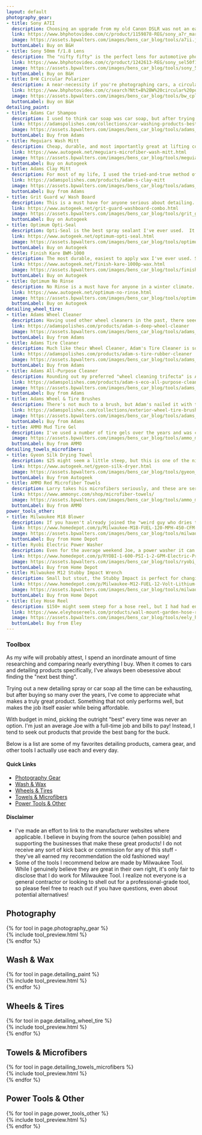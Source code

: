 ```yaml
---
layout: default
photography_gear:
- title: Sony A7II
  description: Choosing an upgrade from my old Canon DSLR was not an easy decision. After weeks of research and testing out different cameras, I settled on a used Sony A7II. The compact size, integrated stabilization, and detail captured by the full-frame sensor are hard to beat, especially considering the price of a used model! The only downside has been the cost of lenses, but there are some excellent budget options (see below).
  link: https://www.bhphotovideo.com/c/product/1159878-REG/sony_a7r_mark_ii_digital.html
  image: https://assets.bpwalters.com/images/bens_car_blog/tools/a7ii.jpg
  buttonLabel: Buy on B&H
- title: Sony 50mm f/1.8 Lens
  description: The "nifty fifty" is the perfect lens for automotive photography.  With an f/1.8 aperture, you can get some awesome depth of field effects. The only downside is the 50mm focal length means you have to step back a ways from your subject, which can be a challenge at crowded car shows. But if I could only keep one lens it'd be this one!
  link: https://www.bhphotovideo.com/c/product/1242613-REG/sony_sel50f18f_fe_50mm_f_1_8_lens.html
  image: https://assets.bpwalters.com/images/bens_car_blog/tools/sony_50mm.jpg
  buttonLabel: Buy on B&H
- title: B+W Circular Polarizer
  description: A near-necessity if you're photographing cars, a circular polarizer (CPL) cuts reflections and glare on windows and body panels. A good quality one will provide a sharper image and better polarization than cheaper ones.
  link: https://www.bhphotovideo.com/c/search?Ntt=B%2BW%20circular%20polarizer&N=0&InitialSearch=yes&sts=ma
  image: https://assets.bpwalters.com/images/bens_car_blog/tools/bw_cpl.jpg
  buttonLabel: Buy on B&H
detailing_paint:
- title: Adams Car Shampoo
  description: I used to think car soap was car soap, but after trying out Adam's Car Shampoo I discovered I was wrong. Not only is this shampoo pH neutral (won't strip waxes/sealants/coatings), but it's specially formulated to prevent etching and hard water stains. This alone has given me a huge amount of peace of mind when washing in the direct sunlight!
  link: https://adamspolishes.com/collections/car-washing-products-best-car-shampoo/products/car-shampoo
  image: https://assets.bpwalters.com/images/bens_car_blog/tools/adams_shampoo.jpg
  buttonLabel: Buy from Adams
- title: Meguiars Wash Mitt
  description: Cheap, durable, and most importantly great at lifting contaminants safely away from the paint. I rotate between a few for the paint as well as one dedicated wheel mitt.
  link: https://www.autogeek.net/meguiars-microfiber-wash-mitt.html
  image: https://assets.bpwalters.com/images/bens_car_blog/tools/meguiars_mitt.jpg
  buttonLabel: Buy on Autogeek
- title: Adams Clay Mitt
  description: For most of my life, I used the tried-and-true method of claybarring by hand. I seriously dreaded it since it was a recipe for cramped fingers, clay under your nails, and sore arms. The Clay Mitt is one of those things you buy and wonder "Why didn't I do this sooner?".
  link: https://adamspolishes.com/products/adam-s-clay-mitt
  image: https://assets.bpwalters.com/images/bens_car_blog/tools/adams_clay_mitt.jpg
  buttonLabel: Buy from Adams
- title: Grit Guard w/ Wash Board
  description: This is a must have for anyone serious about detailing. Designed for five gallon buckets, it provides a surface to scrub your wash mitt against and release dirt/contaminants while washing. The lower guard is designed to keep the dirt separated from the rest of your wash water, helping mitigate scratches and swirls during the washing process.
  link: https://www.autogeek.net/grit-guard-washboard-combo.html
  image: https://assets.bpwalters.com/images/bens_car_blog/tools/grit_guard.jpg
  buttonLabel: Buy on Autogeek
- title: Optimum Opti-Seal
  description: Opti-Seal is the best spray sealant I've ever used.  It's also perfect for cleaning glass and leaves a very hydrophobic barrier behind with absolutely no streaking!  I've found that a single spray per panel during the drying step is plenty; a little goes a LONG way with this stuff.  If you're looking for ease of use and maximum protection (without a coating), I highly recommend Opti-Seal.
  link: https://www.autogeek.net/optimum-opti-seal.html
  image: https://assets.bpwalters.com/images/bens_car_blog/tools/optimum_optiseal.jpg
  buttonLabel: Buy on Autogeek
- title: Finish Kare BWM-1000
  description: The most durable, easiest to apply wax I've ever used. So much so that it easily ousted Collinite 845 after years! A single application of Finish Kare is enough to last through an entire season if properly maintained and the shine is unbelievable! I don't recommend it for use on panels with clear bras (stick with Opti-Seal), as wax buildup is hard to remove from the edge of films.
  link: https://www.autogeek.net/finish-kare-1000p-wax.html
  image: https://assets.bpwalters.com/images/bens_car_blog/tools/finish_kare.jpg
  buttonLabel: Buy on Autogeek
- title: Optimum No Rinse
  description: No Rinse is a must have for anyone in a winter climate.  A few caps worth is enough to safely and thoroughly clean your paint in the winter with a single bucket and no hose.  See my <a href="/winter-maintenance-wash/" target="_blank">Winter Maintenance Wash</a> post for more info on why this stuff is so awesome!
  link: https://www.autogeek.net/optimum-no-rinse.html
  image: https://assets.bpwalters.com/images/bens_car_blog/tools/optimum_no_rinse.jpg
  buttonLabel: Buy on Autogeek
detailing_wheel_tire:
- title: Adams Wheel Cleaner
  description: Having used other wheel cleaners in the past, there seeemed to be a direct correlation between "stink" and performance. Fortunately, not only does Adam's match or beat others in terms of cleaning ability, but it actually smells tolerable! The product itself itself "sticks" to the wheel better as well, meaning more cleaning power from less product. Check out my <a href="/adams-wheel-cleaner-review">full review</a> for more details.
  link: https://adamspolishes.com/products/adam-s-deep-wheel-cleaner
  image: https://assets.bpwalters.com/images/bens_car_blog/tools/adams_wheel_cleaner.jpg
  buttonLabel: Buy from Adams
- title: Adams Tire Cleaner
  description: Much like their Wheel Cleaner, Adam's Tire Cleaner is some of the best stuff I've used. It thoroughly cleans my tire's sidewalls, easily removing any "blooming" (i.e. the browning effect tires exhibit). I used to use Bleche White, but the Adam's stuff is *much* more effective and doesn't singe your eyeballs. This stuff is perfect for cleaning rubber floor mats too!
  link: https://adamspolishes.com/products/adam-s-tire-rubber-cleaner
  image: https://assets.bpwalters.com/images/bens_car_blog/tools/adams_tire_cleaner.jpg
  buttonLabel: Buy from Adams
- title: Adams All-Purpose Cleaner
  description: Rounding out my preferred "wheel cleaning trifecta" is Adam's All-Purpose Cleaner. I use this in the wheel wells and on any lower plastic trims with a quick scrub from a fender brush to loosen any dirt and grime. This APC is strong enough to cut through caked-on dirt, but gentle enough that it won't leave stains or damage any painted surfaces it might come in contact with.
  link: https://adamspolishes.com/products/adam-s-eco-all-purpose-cleaner-gallon-with-free-16oz
  image: https://assets.bpwalters.com/images/bens_car_blog/tools/adams_apc.jpg
  buttonLabel: Buy from Adams
- title: Adams Wheel & Tire Brushes
  description: There's not much to a brush, but Adam's nailed it with their wheel well and tire brushes. Both have stiff bristles, solid handles, and look brand new after dozens of washes.
  link: https://adamspolishes.com/collections/exterior-wheel-tire-brushes
  image: https://assets.bpwalters.com/images/bens_car_blog/tools/adams_wheel_brushes.jpg
  buttonLabel: Buy from Adams
- title: AMMO Mud Tire Gel
  description: I've used a number of tire gels over the years and was continuously frustrated by the mess of application, durability, and shiny sidewalls that attracted dirt and dust like magnets. Mud is not only extremely easy to use, but leaves a nice matte layer of protection behind.  It's honestly as good as tire gel gets, and is unbeatable bang for the buck!
  image: https://assets.bpwalters.com/images/bens_car_blog/tools/ammo_mud.jpg
  buttonLabel: Buy from AMMO
detailing_towels_microfibers:
- title: Gyeon Silk Drying Towel
  description: $25 might seem a little steep, but this is one of the nicest and most absorbent towels I've ever used.  It's seriously gigantic which translates to a lot of surface area to absorb and lift water away, while the soft fabric keeps your paint scratch-free!
  link: https://www.autogeek.net/gyeon-silk-dryer.html
  image: https://assets.bpwalters.com/images/bens_car_blog/tools/gyeon_silk.jpg
  buttonLabel: Buy from Autogeek
- title: AMMO Red Microfiber Towels
  description: Larry takes his microfibers seriously, and these are seriously the nicest I've found. They come in a pack of six, so I'd recommend grabbing a few at a time. I've tried a number of different "high quality" microfibers in dozens of applications, and these have remained the most versatile and durable of them all.
  link: https://www.ammonyc.com/shop/microfiber-towels/
  image: https://assets.bpwalters.com/images/bens_car_blog/tools/ammo_microfiber.jpg
  buttonLabel: Buy from AMMO
power_tools_other:
- title: Milwaukee M18 Blower
  description: If you haven't already joined the "weird guy who dries their car with a leaf blower" club yet, I highly recommend it. It can safe a ton of headache when trying to dry handles, jambs, and trunk lids by blasting any water out before you run around with the drying towel. Not to mention less touching your paint = less scratches!
  link: https://www.homedepot.com/p/Milwaukee-M18-FUEL-120-MPH-450-CFM-18-Volt-Lithium-Ion-Brushless-Cordless-Handheld-Blower-Tool-Only-2724-20/302752040
  image: https://assets.bpwalters.com/images/bens_car_blog/tools/milwaukee_blower.jpg
  buttonLabel: Buy from Home Depot
- title: Ryobi Electric Power Washer
  description: Even for the average weekend Joe, a power washer it can also save a ton of time during the washing process. It makes short work of brake dust, caked-on dirt and grit and is something I use at minimum twice a year before and after winter to clean up the undercarriage, suspension, and exhaust components.
  link: https://www.homedepot.com/p/RYOBI-1-600-PSI-1-2-GPM-Electric-Pressure-Washer-RY141612/301004462
  image: https://assets.bpwalters.com/images/bens_car_blog/tools/ryobi_powerwasher.jpg
  buttonLabel: Buy from Home Depot
- title: Milwaukee M12 Stubby Impact Wrench
  description: Small but stout, the Stubby Impact is perfect for changing wheels, suspension/exhaust bolts, and most everything else you'd need to loosen or tighten on your car. Its small footprint makes it great for throwing in the car on a track day or even in an roadside emergency kit!
  link: https://www.homedepot.com/p/Milwaukee-M12-FUEL-12-Volt-Lithium-Ion-Brushless-Cordless-Stubby-3-8-in-Impact-Wrench-Tool-Only-2554-20/304834780
  image: https://assets.bpwalters.com/images/bens_car_blog/tools/milwaukee_impact.jpg
  buttonLabel: Buy from Home Depot
- title: Eley Hose Reel
  description: $150+ might seem steep for a hose reel, but I had had enough of the cheap plastic/self-winding reels from hardware stores. So I did some research on the "best" consumer hose reel available. In almost every result Eley was mentioned, and for good reason - this thing is a beast! The reel itself and included hardware are all extremely high quality, and I could see this thing outlasting our house! 2+ years later it looks like brand new!
  link: https://www.eleyhosereels.com/products/wall-mount-garden-hose-reel
  image: https://assets.bpwalters.com/images/bens_car_blog/tools/eely_hose_reel.jpg
  buttonLabel: Buy from Eley
---
```


<section id="toolbox">
    <section id="intro" class="is-intro-section">
        <div class="background-image-wrapper is-dark">
            <div class="is-opaque" style="background-image: url('https://assets.bpwalters.com/images/bens_car_blog/tools/tools_1.jpg');"></div>
        </div>
        <div class="container has-middle-text">
            <div class="item flex-100">
                <div class="intro-title">
                    <h1>Toolbox</h1>
                </div>
            </div>
        </div>
    </section>
    <section id="details">
        <div class="container">
            <div class="item flex-100">
                <p><span class="is-first-letter">A</span>s my wife will probably attest, I spend an inordinate amount of time researching and comparing nearly everything I buy. When it comes to cars and detailing products specifically, I've always been obesessive about finding the "next best thing".</p>
                <p>Trying out a new detailing spray or car soap all the time can be exhausting, but after buying so many over the years, I've come to appreciate what makes a truly great product. Something that not only performs well, but makes the job itself easier while being affordable.</p>
                <p>With budget in mind, picking the outright "best" every time was never an option. I'm just an average Joe with a full-time job and bills to pay! Instead, I tend to seek out products that provide the best bang for the buck.</p>
                <p>Below is a list are some of my favorites detailing products, camera gear, and other tools I actually use each and every day.</p>
                <h4>Quick Links</h4>
                <ul>
                    <li>
                        <a href="#photography-gear">Photography Gear</a>
                    </li>
                    <li>
                        <a href="#detailing-wash-&-wax">Wash & Wax</a>
                    </li>
                    <li>
                        <a href="#detailing-wheels-&-tires">Wheels & Tires</a>
                    </li>
                    <li>
                        <a href="#detailing-towels-&-microfibers">Towels & Microfibers</a>
                    </li>
                    <li>
                        <a href="#power-tools-&-other">Power Tools & Other</a>
                    </li>
                </ul>
                <h4>Disclaimer</h4>
                <ul>
                    <li>I've made an effort to link to the manufacturer websites where applicable. I believe in buying from the source (when possible) and supporting the businesses that make these great products! I do not receive any sort of kick back or commission for any of this stuff - they've all earned my recommendation the old fashioned way!</li>
                    <li>Some of the tools I recommend below are made by Milwaukee Tool. While I genuinely believe they are great in their own right, it's only fair to disclose that I do work for Milwaukee Tool. I realize not everyone is a general contractor or looking to shell out for a professional-grade tool, so please feel free to reach out if you have questions, even about potential alternatives!</li>
                </ul>
            </div>
            <div class="item flex-100 is-center-aligned">
                <h2 id="photography-gear">Photography</h2>
            </div>
            {% for tool in page.photography_gear %}
                <div class="item flex-33 flex-50-tablet">
                    {% include tool_preview.html %}
                </div>
            {% endfor %}
            <div class="item flex-100 is-center-aligned">
                <h2 id="detailing-wash-&-wax">Wash & Wax</h2>
            </div>
            {% for tool in page.detailing_paint %}
                <div class="item flex-33 flex-50-tablet">
                    {% include tool_preview.html %}
                </div>
            {% endfor %}
            <div class="item flex-100 is-center-aligned">
                <h2 id="detailing-wheels-&-tires">Wheels & Tires</h2>
            </div>
            {% for tool in page.detailing_wheel_tire %}
                <div class="item flex-33 flex-50-tablet">
                    {% include tool_preview.html %}
                </div>
            {% endfor %}
            <div class="item flex-100 is-center-aligned">
                <h2 id="detailing-towels-&-microfibers">Towels & Microfibers</h2>
            </div>
            {% for tool in page.detailing_towels_microfibers %}
                <div class="item flex-33 flex-50-tablet">
                    {% include tool_preview.html %}
                </div>
            {% endfor %}
            <div class="item flex-100 is-center-aligned">
                <h2 id="power-tools-&-other">Power Tools & Other</h2>
            </div>
            {% for tool in page.power_tools_other %}
                <div class="item flex-33 flex-50-tablet">
                    {% include tool_preview.html %}
                </div>
            {% endfor %}
        </div>
    </section>
</section>